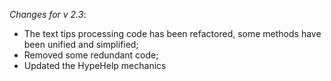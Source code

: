 _Changes for v 2.3_:
- The text tips processing code has been refactored, some methods have been unified and simplified;
- Removed some redundant code;
- Updated the HypeHelp mechanics

